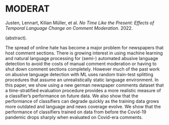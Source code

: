 # MODERAT

Justen, Lennart, Kilian Müller, et al. _No Time Like the Present: Effects of Temporal Language Change on Comment Moderation_. 2022.

(abstract). 

The spread of online hate has become a major problem for newspapers that host comment sections. There is growing interest in using machine learning and natural language processing for (semi-) automated abusive language detection to avoid the costs of manual comment moderation or having to shut down comment sections completely. However much of the past work on abusive language detection with ML uses random train-test splitting procedures that assume an unrealistically static language environment. In this paper, we show using a new german newspaper comments dataset that a time-stratified evaluation procedure provides a more realistic measure of a classifier’s performance on future data. We also show that the performance of classifiers can degrade quickly as the training data grows more outdated and language and news coverage evolve. We show that the performance of classifiers trained on data from before the Covid-19 pandemic drops sharply when evaluated on Covid-era comments.

